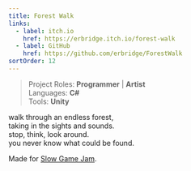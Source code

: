 ```yaml
---
title: Forest Walk
links:
  - label: itch.io
    href: https://erbridge.itch.io/forest-walk
  - label: GitHub
    href: https://github.com/erbridge/ForestWalk
sortOrder: 12
---
```


> Project Roles: **Programmer** | **Artist**\
> Languages: **C#**\
> Tools: **Unity**

walk through an endless forest,\
taking in the sights and sounds.\
stop, think, look around.\
you never know what could be found.

Made for [Slow Game Jam](https://itch.io/jam/slow-game-jam).
